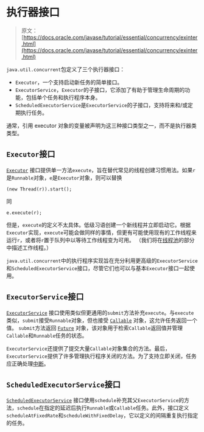 # 执行器接口

> 原文： [https://docs.oracle.com/javase/tutorial/essential/concurrency/exinter.html](https://docs.oracle.com/javase/tutorial/essential/concurrency/exinter.html)

`java.util.concurrent`包定义了三个执行器接口：

*   `Executor`，一个支持启动新任务的简单接口。
*   `ExecutorService`，`Executor`的子接口，它添加了有助于管理生命周期的功能，包括单个任务和执行程序本身。
*   `ScheduledExecutorService`是`ExecutorService`的子接口，支持将来和/或定期执行任务。

通常，引用 executor 对象的变量被声明为这三种接口类型之一，而不是执行器类类型。

## `Executor`接口

[`Executor`](https://docs.oracle.com/javase/8/docs/api/java/util/concurrent/Executor.html) 接口提供单一方法`execute`，旨在替代常见的线程创建习惯用法。如果`r`是`Runnable`对象，`e`是`Executor`对象，则可以替换

```
(new Thread(r)).start();

```

同

```
e.execute(r);

```

但是，`execute`的定义不太具体。低级习语创建一个新线程并立即启动它。根据`Executor`实现，`execute`可能会做同样的事情，但更有可能使用现有的工作线程来运行`r`，或者将`r`置于队列中以等待工作线程变为可用。 （我们将在[线程池](pools.html)的部分中描述工作线程。）

`java.util.concurrent`中的执行程序实现旨在充分利用更高级的`ExecutorService`和`ScheduledExecutorService`接口，尽管它们也可以与基本`Executor`接口一起使用。

## `ExecutorService`接口

[`ExecutorService`](https://docs.oracle.com/javase/8/docs/api/java/util/concurrent/ExecutorService.html) 接口使用类似但更通用的`submit`方法补充`execute`。与`execute`类似，`submit`接受`Runnable`对象，但也接受 [`Callable`](https://docs.oracle.com/javase/8/docs/api/java/util/concurrent/Callable.html) 对象，这允许任务返回一个值。 `submit`方法返回 [`Future`](https://docs.oracle.com/javase/8/docs/api/java/util/concurrent/Future.html) 对象，该对象用于检索`Callable`返回值并管理`Callable`和`Runnable`任务的状态。

`ExecutorService`还提供了提交大量`Callable`对象集合的方法。最后，`ExecutorService`提供了许多管理执行程序关闭的方法。为了支持立即关闭，任务应正确处理[中断](interrupt.html)。

## `ScheduledExecutorService`接口

[`ScheduledExecutorService`](https://docs.oracle.com/javase/8/docs/api/java/util/concurrent/ScheduledExecutorService.html) 接口使用`schedule`补充其父`ExecutorService`的方法，`schedule`在指定的延迟后执行`Runnable`或`Callable`任务。此外，接口定义`scheduleAtFixedRate`和`scheduleWithFixedDelay`，它以定义的间隔重复执行指定的任务。